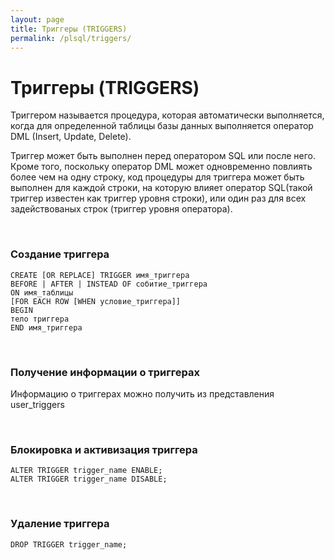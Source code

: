 ```yaml
---
layout: page
title: Триггеры (TRIGGERS)
permalink: /plsql/triggers/
---
```


# Триггеры (TRIGGERS)


Триггером называется процедура, которая автоматически выполняется, когда для определенной таблицы базы данных выполняется оператор DML (Insert, Update, Delete).


Триггер может быть выполнен перед оператором SQL или после него. Кроме того, поскольку оператор DML может одновременно повлиять более чем на одну строку, код процедуры для триггера может быть выполнен для каждой строки, на которую влияет оператор SQL(такой триггер известен как триггер уровня строки), или один раз для всех задействованых строк (триггер уровня оператора).

<br/>

### Создание триггера

    CREATE [OR REPLACE] TRIGGER имя_триггера
    BEFORE | AFTER | INSTEAD OF собитие_триггера
    ON имя_таблицы
    [FOR EACH ROW [WHEN условие_триггера]]
    BEGIN
    тело триггера
    END имя_триггера


<br/>

### Получение информации о триггерах


Информацию о триггерах можно получить из представления user_triggers

<br/>

### Блокировка и активизация триггера


    ALTER TRIGGER trigger_name ENABLE;
    ALTER TRIGGER trigger_name DISABLE;


<br/>

### Удаление триггера

    DROP TRIGGER trigger_name;

